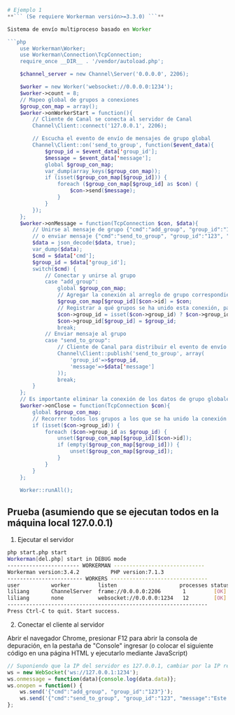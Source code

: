 ```php
# Ejemplo 1
**``` (Se requiere Workerman versión>=3.3.0) ```**

Sistema de envío multiproceso basado en Worker

```php
    use Workerman\Worker;
    use Workerman\Connection\TcpConnection;
    require_once __DIR__ . '/vendor/autoload.php';

    $channel_server = new Channel\Server('0.0.0.0', 2206);

    $worker = new Worker('websocket://0.0.0.0:1234');
    $worker->count = 8;
    // Mapeo global de grupos a conexiones
    $group_con_map = array();
    $worker->onWorkerStart = function(){
        // Cliente de Canal se conecta al servidor de Canal
        Channel\Client::connect('127.0.0.1', 2206);

        // Escucha el evento de envío de mensajes de grupo global
        Channel\Client::on('send_to_group', function($event_data){
            $group_id = $event_data['group_id'];
            $message = $event_data['message'];
            global $group_con_map;
            var_dump(array_keys($group_con_map));
            if (isset($group_con_map[$group_id])) {
                foreach ($group_con_map[$group_id] as $con) {
                    $con->send($message);
                }
            }
        });
    };
    $worker->onMessage = function(TcpConnection $con, $data){
        // Unirse al mensaje de grupo {"cmd":"add_group", "group_id":"123"}
        // o enviar mensaje {"cmd":"send_to_group", "group_id":"123", "message":"Este es un mensaje"}
        $data = json_decode($data, true);
        var_dump($data);
        $cmd = $data['cmd'];
        $group_id = $data['group_id'];
        switch($cmd) {
            // Conectar y unirse al grupo
            case "add_group":
                global $group_con_map;
                // Agregar la conexión al arreglo de grupo correspondiente
                $group_con_map[$group_id][$con->id] = $con;
                // Registrar a qué grupos se ha unido esta conexión, para limpiar los datos de group_con_map correspondientes en onclose
                $con->group_id = isset($con->group_id) ? $con->group_id : array();
                $con->group_id[$group_id] = $group_id;
                break;
            // Enviar mensaje al grupo
            case "send_to_group":
                // Cliente de Canal para distribuir el evento de envío de grupo a todos los procesos de todos los servidores
                Channel\Client::publish('send_to_group', array(
                    'group_id'=>$group_id,
                    'message'=>$data['message']
                ));
                break;
        }
    };
    // Es importante eliminar la conexión de los datos de grupo globales al cerrarse para evitar fugas de memoria
    $worker->onClose = function(TcpConnection $con){
        global $group_con_map;
        // Recorrer todos los grupos a los que se ha unido la conexión y eliminar los datos correspondientes de group_con_map
        if (isset($con->group_id)) {
            foreach ($con->group_id as $group_id) {
                unset($group_con_map[$group_id][$con->id]);
                if (empty($group_con_map[$group_id])) {
                    unset($group_con_map[$group_id]);
                }
            }
        }
    };

    Worker::runAll();
```

## Prueba (asumiendo que se ejecutan todos en la máquina local 127.0.0.1)
1. Ejecutar el servidor
```bash
php start.php start
Workerman[del.php] start in DEBUG mode
----------------------- WORKERMAN -----------------------------
Workerman version:3.4.2          PHP version:7.1.3
------------------------ WORKERS -------------------------------
user          worker         listen                    processes status
liliang       ChannelServer  frame://0.0.0.0:2206       1         [OK] 
liliang       none           websocket://0.0.0.0:1234   12        [OK] 
----------------------------------------------------------------
Press Ctrl-C to quit. Start success.
```

2. Conectar el cliente al servidor

Abrir el navegador Chrome, presionar F12 para abrir la consola de depuración, en la pestaña de "Console" ingresar (o colocar el siguiente código en una página HTML y ejecutarlo mediante JavaScript)

```javascript
// Suponiendo que la IP del servidor es 127.0.0.1, cambiar por la IP real del servidor en caso de prueba
ws = new WebSocket('ws://127.0.0.1:1234');
ws.onmessage = function(data){console.log(data.data)};
ws.onopen = function() {
	ws.send('{"cmd":"add_group", "group_id":"123"}');
    ws.send('{"cmd":"send_to_group", "group_id":"123", "message":"Este es un mensaje"}');
};
```
